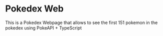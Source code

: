 # Pokedex Web
This is a Pokedex Webpage that allows to see the first 151 pokemon in the pokedex using PokeAPI + TypeScript
